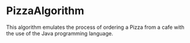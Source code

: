 # PizzaAlgorithm
This algorithm emulates the process of ordering a Pizza from a cafe with the use of the Java programming language. 
